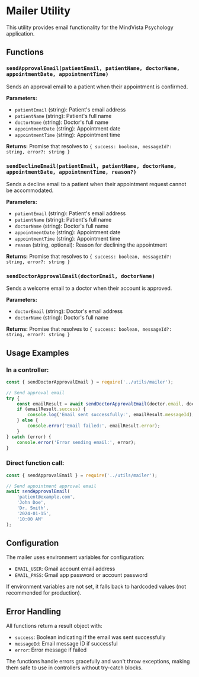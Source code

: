 # Mailer Utility

This utility provides email functionality for the MindVista Psychology application.

## Functions

### `sendApprovalEmail(patientEmail, patientName, doctorName, appointmentDate, appointmentTime)`
Sends an approval email to a patient when their appointment is confirmed.

**Parameters:**
- `patientEmail` (string): Patient's email address
- `patientName` (string): Patient's full name
- `doctorName` (string): Doctor's full name
- `appointmentDate` (string): Appointment date
- `appointmentTime` (string): Appointment time

**Returns:** Promise that resolves to `{ success: boolean, messageId?: string, error?: string }`

### `sendDeclineEmail(patientEmail, patientName, doctorName, appointmentDate, appointmentTime, reason?)`
Sends a decline email to a patient when their appointment request cannot be accommodated.

**Parameters:**
- `patientEmail` (string): Patient's email address
- `patientName` (string): Patient's full name
- `doctorName` (string): Doctor's full name
- `appointmentDate` (string): Appointment date
- `appointmentTime` (string): Appointment time
- `reason` (string, optional): Reason for declining the appointment

**Returns:** Promise that resolves to `{ success: boolean, messageId?: string, error?: string }`

### `sendDoctorApprovalEmail(doctorEmail, doctorName)`
Sends a welcome email to a doctor when their account is approved.

**Parameters:**
- `doctorEmail` (string): Doctor's email address
- `doctorName` (string): Doctor's full name

**Returns:** Promise that resolves to `{ success: boolean, messageId?: string, error?: string }`

## Usage Examples

### In a controller:
```javascript
const { sendDoctorApprovalEmail } = require('../utils/mailer');

// Send approval email
try {
    const emailResult = await sendDoctorApprovalEmail(doctor.email, doctor.name);
    if (emailResult.success) {
        console.log('Email sent successfully:', emailResult.messageId);
    } else {
        console.error('Email failed:', emailResult.error);
    }
} catch (error) {
    console.error('Error sending email:', error);
}
```

### Direct function call:
```javascript
const { sendApprovalEmail } = require('../utils/mailer');

// Send appointment approval email
await sendApprovalEmail(
    'patient@example.com',
    'John Doe',
    'Dr. Smith',
    '2024-01-15',
    '10:00 AM'
);
```

## Configuration

The mailer uses environment variables for configuration:
- `EMAIL_USER`: Gmail account email address
- `EMAIL_PASS`: Gmail app password or account password

If environment variables are not set, it falls back to hardcoded values (not recommended for production).

## Error Handling

All functions return a result object with:
- `success`: Boolean indicating if the email was sent successfully
- `messageId`: Email message ID if successful
- `error`: Error message if failed

The functions handle errors gracefully and won't throw exceptions, making them safe to use in controllers without try-catch blocks.
